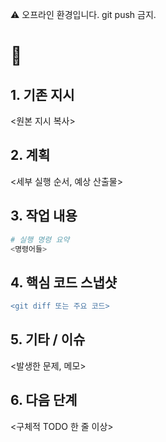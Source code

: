 <!-- TEMPLATE_VERSION: SINGLE_FILE_V1 -->
<!-- LOCAL_COMMIT: <커밋해시> -->
⚠️ 오프라인 환경입니다. git push 금지.

# 🔖 <TASK TITLE>

## 1. 기존 지시
<원본 지시 복사>

## 2. 계획
<세부 실행 순서, 예상 산출물>

## 3. 작업 내용
```bash
# 실행 명령 요약
<명령어들>
```

## 4. 핵심 코드 스냅샷
```diff
<git diff 또는 주요 코드>
```

## 5. 기타 / 이슈
<발생한 문제, 메모>

## 6. 다음 단계
<구체적 TODO 한 줄 이상>